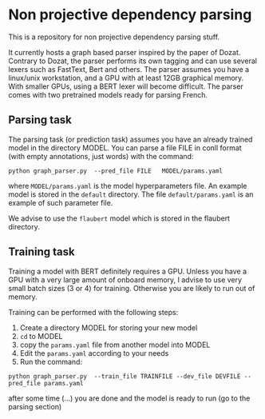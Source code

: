 # Non projective dependency parsing


This is a repository for non projective dependency parsing stuff.


It currently hosts a graph based parser inspired by the paper of Dozat. 
Contrary to Dozat, the parser performs its own tagging and can use several lexers such as FastText, Bert and others.
The parser assumes you have a linux/unix workstation, and a GPU with at least 12GB graphical memory. With smaller GPUs,
using a BERT lexer will become difficult. The parser comes with two pretrained models ready for parsing French.


Parsing task
-----------
The parsing task (or prediction task) assumes you have an already trained model in the directory MODEL. 
You can parse a file FILE in conll format (with empty annotations, just words) with the command:

```
python graph_parser.py  --pred_file FILE   MODEL/params.yaml
```

where `MODEL/params.yaml` is the model hyperparameters file. 
An example model is stored in the `default` directory. The file `default/params.yaml` is an example of such parameter file.

We advise to use the `flaubert` model which is stored in the flaubert directory.

Training task
------------

Training a model with BERT definitely requires a GPU. Unless you have a GPU with a very large amount of onboard memory, I advise to use 
very small batch sizes (3 or 4) for training. Otherwise you are likely to run out of memory.

Training can be performed with the following steps:

  1. Create a directory MODEL for storing your new model
  2. `cd` to MODEL 
  3. copy the `params.yaml` file from another model into MODEL
  4. Edit the `params.yaml` according to your needs
  5. Run the command:
```
python graph_parser.py  --train_file TRAINFILE --dev_file DEVFILE --pred_file params.yaml
```
after some time (...) you are done and the model is ready to run (go to the parsing section)

  








